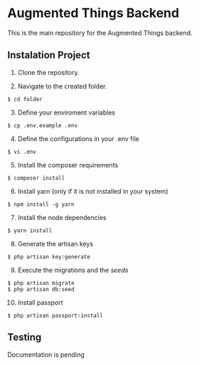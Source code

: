 # Augmented Things Backend

This is the main repository for the Augmented Things backend.

## Instalation Project 

1. Clone the repository.

2. Navigate to the created folder.
```shell
$ cd folder
```

3. Define your enviroment variables
```shell
$ cp .env.example .env
```

4. Define the configurations in your .env file
```shell
$ vi .env
```

5. Install the composer requirements
```shell
$ composer install
```

6. Install yarn (only if it is not installed in your system)
```shell
$ npm install -g yarn
```

7. Install the node dependencies
```shell
$ yarn install
```

8. Generate the artisan keys
```shell
$ php artisan key:generate
```

9. Execute the migrations and the _seeds_
```shell
$ php artisan migrate
$ php artisan db:seed
```

10. Install passport
```shell
$ php artisan passport:install
```

## Testing

Documentation is pending

